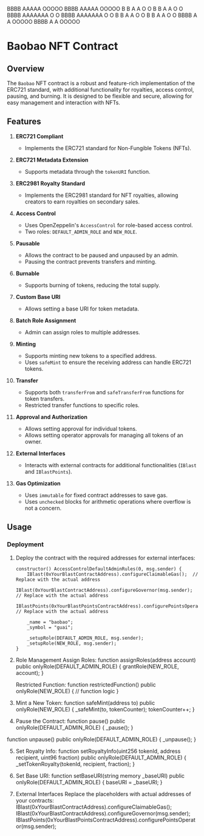 BBBB    AAAAA   OOOOO   BBBB    AAAAA   OOOOO
B   B  A     A O     O B   B  A     A O     O
BBBB   AAAAAAA O     O BBBB   AAAAAAA O     O
B   B  A     A O     O B   B  A     A O     O
BBBB   A     A  OOOOO  BBBB   A     A  OOOOO


# Baobao NFT Contract

## Overview

The `Baobao` NFT contract is a robust and feature-rich implementation of the ERC721 standard, with additional functionality for royalties, access control, pausing, and burning. It is designed to be flexible and secure, allowing for easy management and interaction with NFTs.

## Features

1. **ERC721 Compliant**
   - Implements the ERC721 standard for Non-Fungible Tokens (NFTs).

2. **ERC721 Metadata Extension**
   - Supports metadata through the `tokenURI` function.

3. **ERC2981 Royalty Standard**
   - Implements the ERC2981 standard for NFT royalties, allowing creators to earn royalties on secondary sales.

4. **Access Control**
   - Uses OpenZeppelin's `AccessControl` for role-based access control.
   - Two roles: `DEFAULT_ADMIN_ROLE` and `NEW_ROLE`.

5. **Pausable**
   - Allows the contract to be paused and unpaused by an admin.
   - Pausing the contract prevents transfers and minting.

6. **Burnable**
   - Supports burning of tokens, reducing the total supply.

7. **Custom Base URI**
   - Allows setting a base URI for token metadata.

8. **Batch Role Assignment**
   - Admin can assign roles to multiple addresses.

9. **Minting**
   - Supports minting new tokens to a specified address.
   - Uses `safeMint` to ensure the receiving address can handle ERC721 tokens.

10. **Transfer**
    - Supports both `transferFrom` and `safeTransferFrom` functions for token transfers.
    - Restricted transfer functions to specific roles.

11. **Approval and Authorization**
    - Allows setting approval for individual tokens.
    - Allows setting operator approvals for managing all tokens of an owner.

12. **External Interfaces**
    - Interacts with external contracts for additional functionalities (`IBlast` and `IBlastPoints`).

13. **Gas Optimization**
    - Uses `immutable` for fixed contract addresses to save gas.
    - Uses `unchecked` blocks for arithmetic operations where overflow is not a concern.

## Usage

### Deployment

1. Deploy the contract with the required addresses for external interfaces:
   ```solidity
   constructor() AccessControlDefaultAdminRules(0, msg.sender) {
       IBlast(0xYourBlastContractAddress).configureClaimableGas();  // Replace with the actual address
       IBlast(0xYourBlastContractAddress).configureGovernor(msg.sender);  // Replace with the actual address
       IBlastPoints(0xYourBlastPointsContractAddress).configurePointsOperator(msg.sender);  // Replace with the actual address

       _name = "baobao";
       _symbol = "guai";
       
       _setupRole(DEFAULT_ADMIN_ROLE, msg.sender);
       _setupRole(NEW_ROLE, msg.sender);
   }

2. Role Management
    Assign Roles:
     function assignRoles(address account) public onlyRole(DEFAULT_ADMIN_ROLE) {
    grantRole(NEW_ROLE, account);
}

    Restricted Function:
     function restrictedFunction() public onlyRole(NEW_ROLE) {
    // function logic
}

3. Mint a New Token:
    function safeMint(address to) public onlyRole(NEW_ROLE) {
    _safeMint(to, tokenCounter);
    tokenCounter++;
}

4. Pause the Contract:
  function pause() public onlyRole(DEFAULT_ADMIN_ROLE) {
    _pause();
}

function unpause() public onlyRole(DEFAULT_ADMIN_ROLE) {
    _unpause();
}

5. Set Royalty Info:
  function setRoyaltyInfo(uint256 tokenId, address recipient, uint96 fraction) public onlyRole(DEFAULT_ADMIN_ROLE) {
    _setTokenRoyalty(tokenId, recipient, fraction);
}

6. Set Base URI:
  function setBaseURI(string memory _baseURI) public onlyRole(DEFAULT_ADMIN_ROLE) {
    baseURI = _baseURI;
}

7. External Interfaces Replace the placeholders with actual addresses of your contracts:
  IBlast(0xYourBlastContractAddress).configureClaimableGas();
  IBlast(0xYourBlastContractAddress).configureGovernor(msg.sender);
  IBlastPoints(0xYourBlastPointsContractAddress).configurePointsOperator(msg.sender);
  


      
